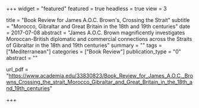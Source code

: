 +++
widget = "featured"
featured = true
headless = true
view = 3

title = "Book Review for James A.O.C. Brown's, Crossing the Strait"
subtitle = "Morocco, Gibraltar and Great Britain in the 18th and 19th centuries"
date = 2017-07-08
abstract = "James A.O.C. Brown magnificently investigates Moroccan-British diplomatic and commercial connections across the Straits of Gibraltar in the 18th and 19th centuries"
summary = ""
tags = ["Mediterranean"]
categories = ["Book Review"]
publication_type = "0"
abstract = ""

url_pdf = "https://www.academia.edu/33830823/Book_Review_for_James_A.O.C._Browns_Crossing_the_strait_Morocco_Gibraltar_and_Great_Britain_in_the_18th_and_19th_centuries"

+++
